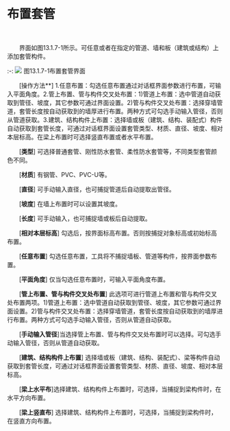 # 布置套管
<br/>

&emsp;&emsp;界面如图13.1.7\-1所示。可任意或者在指定的管道、墙和板（建筑或结构）上添加套管构件。


:-: ![](images/664.png)
图13.1.7\-1布置套管界面

&emsp;&emsp;[操作方法**\] 1.任意布置：勾选任意布置通过对话框界面参数进行布置，可输入平面角度。2.管上布置、管与构件交叉处布置：1)管道上布置：选中管道自动获取到管径、坡度，其它参数可通过界面设置。2)管与构件交叉处布置：选择穿墙管道，套管长度按自动获取到的墙厚进行布置。两种方式可勾选手动输入管径，否则从管道获取。3.建筑、结构构件上布置：选择墙或板（建筑、结构、装配式）构件自动获取到套管长度，可通过对话框界面设置套管类型、材质、直径、坡度、相对本层标高。在梁上布置时可选择竖直布置或者水平布置。

&emsp;&emsp;\[**类型**\] 可选择普通套管、刚性防水套管、柔性防水套管等，不同类型套管颜色不同。

&emsp;&emsp;\[**材质**\] 有钢管、PVC、PVC-U等。

&emsp;&emsp;\[**直径**\] 可手动输入直径，也可捕捉管道后自动提取出管径。

&emsp;&emsp;\[**坡度**\] 在墙上布置时可以设置其坡度。

&emsp;&emsp;\[**长度**\] 可手动输入，也可捕捉墙或板后自动提取。

&emsp;&emsp;\[**相对本层标高**\] 勾选后，按界面标高布置。否则按捕捉对象标高或初始标高布置。

&emsp;&emsp;\[**任意布置**\] 勾选任意布置，工具将不捕捉墙板、管道等构件，按界面参数布置。

&emsp;&emsp;\[**平面角度**\] 仅当勾选任意布置时，可输入平面角度布置。

&emsp;&emsp;\[**管上布置、管与构件交叉处布置**\] 此选项可进行管道上布置和管与构件交叉处布置两项。1)管道上布置：选中管道自动获取到管径、坡度，其它参数可通过界面设置。2)管与构件交叉处布置：选择穿墙管道，套管长度按自动获取到的墙厚进行布置。两种方式可勾选手动输入管径，否则从管道自动获取。

&emsp;&emsp;\[**手动输入管径**\]当选择管上布置、管与构件交叉处布置时可以选择。可勾选手动输入管径，否则从管道自动获取。

&emsp;&emsp;\[**建筑、结构构件上布置**\] 选择墙或板（建筑、结构、装配式）、梁等构件自动获取到套管长度，可通过对话框界面设置套管类型、材质、直径、坡度、相对本层标高。

&emsp;&emsp;\[**梁上水平布**\]选择建筑、结构构件上布置时，可选择，当捕捉到梁构件时，在水平方向布置。

&emsp;&emsp;\[**梁上竖直布**\] 选择建筑、结构构件上布置时，可选择，当捕捉到梁构件时，在竖直方向布置。